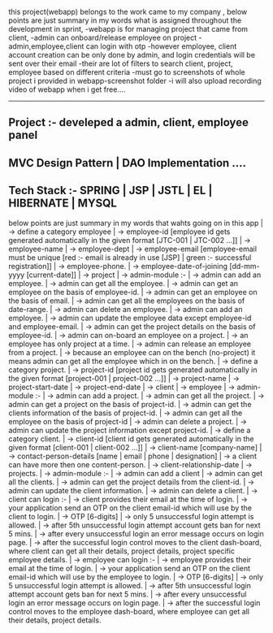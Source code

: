 
this project(webapp) belongs to the work came to my company , below points are just summary in my words what is assigned throughout the development in sprint,
-webapp is for managing project that came from client, 
-admin can onboard/release employee on project
-admin,employee,client can login with otp
-however employee, client account creation can be only done by admin, and login credentials will be sent over their email
-their are lot of filters to search client, project, employee based on different criteria
-must go to screenshots of whole project i provided in webapp-screenshot folder
-i will also upload recording video of webapp when i get free....

---------------------------------------------------
Project :- develeped a admin, client, employee panel 
--------------------------------------------------
MVC Design Pattern | DAO Implementation ....
--------------------------------------------------
Tech Stack :-   SPRING | JSP | JSTL | EL | HIBERNATE | MYSQL
--------------------------------------------------


below points are just summary in my words that wahts going on in this app
	| -> define a category employee 
		| -> employee-id [employee id gets generated automatically in the given format [JTC-001 | JTC-002 ...]]
		| -> employee-name
		| -> employee-dept
		| -> employee-email [employee-email must be unique [red :- email is already in use [JSP] | green :- successful registration]]
		| -> employee-phone. 
		| -> employee-date-of-joining [dd-mm-yyyy [current-date]]
		| -> project
	| -> admin-module :- 
		| -> admin can add an employee. 
		| -> admin can get all the employee.
		| -> admin can get an employee on the basis of employee-id.
		| -> admin can get an employee on the basis of email.
		| -> admin can get all the employees on the basis of date-range. 
		| -> admin can delete an employee.
		| -> admin can add an employee.
		| -> admin can update the employee data except employee-id and employee-email.
		| -> admin can get the project details on the basis of employee-id.
		| -> admin can on-board an employee on a project.
			| -> an employee has only project at a time.
		| -> admin can release an employee from a project. 
		| -> because an employee can on the bench (no-project) it means admin can get all the employee which in on the bench. 
	| -> define a category project.
		| -> project-id [project id gets generated automatically in the given format [project-001 | project-002 ...]]
		| -> project-name 
		| -> project-start-date
		| -> project-end-date
		| -> client
		| -> employee
	| -> admin-module :- 
		| -> admin can add a project. 
		| -> admin can get all the project.
		| -> admin can get a project on the basis of project-id.
		| -> admin can get the clients information of the basis of project-id.
		| -> admin can get all the employee on the basis of project-id
		| -> admin can delete a project.
		| -> admin can update the project information except project-id.
	| -> define a category client.
		| -> client-id [client id gets generated automatically in the given format [client-001 | client-002 ...]]
		| -> client-name [company-name] 
		| -> contact-person-details [name | email | phone | designation]
			| -> a client can have more then one content-person.
		| -> client-relationship-date
		| -> projects.
	| -> admin-module :- 
		| -> admin can add a client
		| -> admin can get all the clients.
		| -> admin can get the project details from the client-id.
		| -> admin can update the client information.
		| -> admin can delete a client. 
	| -> client can login :- 
		| -> client provides their email at the time of login.
		| -> your application send an OTP on the client email-id which will use by the client to login.
		| -> OTP [6-digits]
		| -> only 5 unsuccessful login attempt is allowed.
		| -> after 5th unsuccessful login attempt account gets ban for next 5 mins.
		| -> after every unsuccessful login an error message occurs on login page. 
		| -> after the successful login control moves to the client dash-board, where client can get all their details, project details, project specific employee  details.
	| -> employee can login :- 
		| -> employee provides their email at the time of login.
		| -> your application send an OTP on the client email-id which will use by the employee to login.
		| -> OTP [6-digits]
		| -> only 5 unsuccessful login attempt is allowed.
		| -> after 5th unsuccessful login attempt account gets ban for next 5 mins.
		| -> after every unsuccessful login an error message occurs on login page. 
		| -> after the successful login control moves to the employee dash-board, where employee can get all their details, project details.

